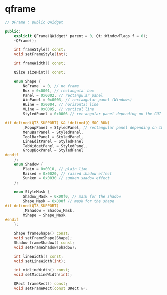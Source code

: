 <!-- qframe.md --- 
;; 
;; Description: 
;; Author: Hongyi Wu(吴鸿毅)
;; Email: wuhongyi@qq.com 
;; Created: 三 12月 13 20:35:00 2017 (+0800)
;; Last-Updated: 三 12月 13 20:36:01 2017 (+0800)
;;           By: Hongyi Wu(吴鸿毅)
;;     Update #: 1
;; URL: http://wuhongyi.cn -->

# qframe


```cpp
// QFrame : public QWidget

public:
    explicit QFrame(QWidget* parent = 0, Qt::WindowFlags f = 0);
    ~QFrame();

    int frameStyle() const;
    void setFrameStyle(int);

    int frameWidth() const;

    QSize sizeHint() const;

    enum Shape {
        NoFrame  = 0, // no frame
        Box = 0x0001, // rectangular box
        Panel = 0x0002, // rectangular panel
        WinPanel = 0x0003, // rectangular panel (Windows)
        HLine = 0x0004, // horizontal line
        VLine = 0x0005, // vertical line
        StyledPanel = 0x0006 // rectangular panel depending on the GUI style

#if defined(QT3_SUPPORT) && !defined(Q_MOC_RUN)
        ,PopupPanel = StyledPanel, // rectangular panel depending on the GUI style
        MenuBarPanel = StyledPanel,
        ToolBarPanel = StyledPanel,
        LineEditPanel = StyledPanel,
        TabWidgetPanel = StyledPanel,
        GroupBoxPanel = StyledPanel
#endif
    };
    enum Shadow {
        Plain = 0x0010, // plain line
        Raised = 0x0020, // raised shadow effect
        Sunken = 0x0030 // sunken shadow effect
    };

    enum StyleMask {
        Shadow_Mask = 0x00f0, // mask for the shadow
        Shape_Mask = 0x000f // mask for the shape
#if defined(QT3_SUPPORT)
        ,MShadow = Shadow_Mask,
        MShape = Shape_Mask
#endif
    };

    Shape frameShape() const;
    void setFrameShape(Shape);
    Shadow frameShadow() const;
    void setFrameShadow(Shadow);

    int lineWidth() const;
    void setLineWidth(int);

    int midLineWidth() const;
    void setMidLineWidth(int);

    QRect frameRect() const;
    void setFrameRect(const QRect &);

```

<!-- qframe.md ends here -->
